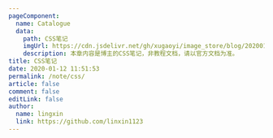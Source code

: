 ```yaml
---
pageComponent: 
  name: Catalogue
  data: 
    path: CSS笔记
    imgUrl: https://cdn.jsdelivr.net/gh/xugaoyi/image_store/blog/20200112120340.png
    description: 本章内容是博主的CSS笔记，非教程文档，请以官方文档为准。
title: CSS笔记
date: 2020-01-12 11:51:53
permalink: /note/css/
article: false
comment: false
editLink: false
author: 
  name: lingxin
  link: https://github.com/linxin1123
---
```

